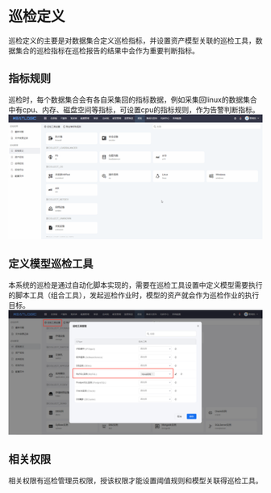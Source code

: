 # 巡检定义
巡检定义的主要是对数据集合定义巡检指标，并设置资产模型关联的巡检工具，数据集合的巡检指标在巡检报告的结果中会作为重要判断指标。

## 指标规则
巡检时，每个数据集合会有各自采集回的指标数据，例如采集回linux的数据集合中有cpu、内存、磁盘空间等指标，可设置cpu的指标规则，作为告警判断指标。
![](images/巡检定义_配置指标规则.gif)

## 定义模型巡检工具
本系统的巡检是通过自动化脚本实现的，需要在巡检工具设置中定义模型需要执行的脚本工具（组合工具），发起巡检作业时，模型的资产就会作为巡检作业的执行目标。
![](images/巡检定义_关联巡检工具.png)

## 相关权限
相关权限有巡检管理员权限，授该权限才能设置阈值规则和模型关联得巡检工具。